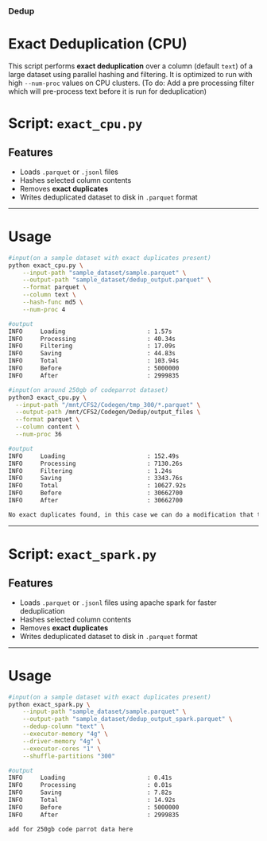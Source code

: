 ### Dedup

# Exact Deduplication (CPU)

This script performs **exact deduplication** over a column (default `text`) of a large dataset using parallel hashing and filtering. It is optimized to run with high `--num-proc` values on CPU clusters.
(To do: Add a pre processing filter which will pre-process text before it is run for deduplication)

# Script: `exact_cpu.py`

## Features
- Loads `.parquet` or `.jsonl` files
- Hashes selected column contents
- Removes **exact duplicates**
- Writes deduplicated dataset to disk in `.parquet` format

---

# Usage

```bash
#input(on a sample dataset with exact duplicates present)
python exact_cpu.py \
    --input-path "sample_dataset/sample.parquet" \
    --output-path "sample_dataset/dedup_output.parquet" \
    --format parquet \
    --column text \
    --hash-func md5 \
    --num-proc 4

#output
INFO     Loading                       : 1.57s
INFO     Processing                    : 40.34s
INFO     Filtering                     : 17.09s
INFO     Saving                        : 44.83s
INFO     Total                         : 103.94s
INFO     Before                        : 5000000
INFO     After                         : 2999835
```

```bash
#input(on around 250gb of codeparrot dataset)
python3 exact_cpu.py \
  --input-path "/mnt/CFS2/Codegen/tmp_300/*.parquet" \
  --output-path /mnt/CFS2/Codegen/Dedup/output_files \
  --format parquet \
  --column content \
  --num-proc 36

#output
INFO     Loading                       : 152.49s
INFO     Processing                    : 7130.26s
INFO     Filtering                     : 1.24s
INFO     Saving                        : 3343.76s
INFO     Total                         : 10627.92s
INFO     Before                        : 30662700
INFO     After                         : 30662700

No exact duplicates found, in this case we can do a modification that the data is not saved again, as it is same as the input data thus saving us time. 
```
-------------------------------------------------------
# Script: `exact_spark.py`

## Features
- Loads `.parquet` or `.jsonl` files using apache spark for faster deduplication
- Hashes selected column contents
- Removes **exact duplicates** 
- Writes deduplicated dataset to disk in `.parquet` format

---

# Usage

```bash
#input(on a sample dataset with exact duplicates present)
python exact_spark.py \
    --input-path "sample_dataset/sample.parquet" \
    --output-path "sample_dataset/dedup_output_spark.parquet" \
    --dedup-column "text" \
    --executor-memory "4g" \
    --driver-memory "4g" \
    --executor-cores "1" \
    --shuffle-partitions "300"

#output
INFO     Loading                       : 0.41s                                  
INFO     Processing                    : 0.01s
INFO     Saving                        : 7.82s
INFO     Total                         : 14.92s
INFO     Before                        : 5000000
INFO     After                         : 2999835
```

```bash
add for 250gb code parrot data here
```





